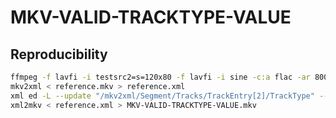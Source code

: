 # MKV-VALID-TRACKTYPE-VALUE

## Reproducibility
```sh
ffmpeg -f lavfi -i testsrc2=s=120x80 -f lavfi -i sine -c:a flac -ar 8000 -vframes 2 -c:v ffv1 -level 3 -c:a flac -g 1 -y reference.mkv
mkv2xml < reference.mkv > reference.xml
xml ed -L --update "/mkv2xml/Segment/Tracks/TrackEntry[2]/TrackType" --value 4 reference.xml
xml2mkv < reference.xml > MKV-VALID-TRACKTYPE-VALUE.mkv
```
